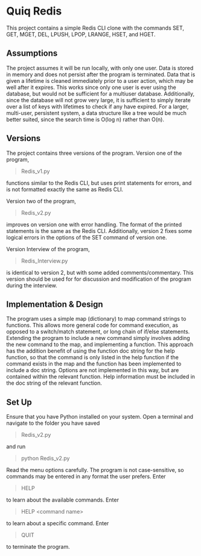 # Quiq Redis

This project contains a simple Redis CLI clone with the commands SET, GET, MGET, DEL, LPUSH, LPOP, LRANGE, HSET, and HGET.

## Assumptions

The project assumes it will be run locally, with only one user. Data is stored in memory and does not persist 
after the program is terminated. Data that is given a lifetime is cleaned immediately prior to a user action,
which may be well after it expires. This works since only one user is ever using the database, but would not be
sufficient for a multiuser database. Additionally, since the database will not grow very large, it is sufficient
to simply iterate over a list of keys with lifetimes to check if any have expired. For a larger, multi-user, persistent
system, a data structure like a tree would be much better suited, since the search time is O(log n) rather than O(n).

## Versions

The project contains three versions of the program. Version one of the program,
> Redis_v1.py

functions similar to the Redis CLI, but uses print statements for errors, and is not formatted exactly the same as Redis CLI.

Version two of the program,
>Redis_v2.py

improves on version one with error handling. The format of the printed statements is the same as the Redis CLI. Additionally,
version 2 fixes some logical errors in the options of the SET command of version one.

Version Interview of the program,
>Redis_Interview.py

is identical to version 2, but with some added comments/commentary. This version should be used for
for discussion and modification of the program during the interview.

## Implementation & Design
The program uses a simple map (dictionary) to map command strings to functions. This allows more general code for command execution,
as opposed to a switch/match statement, or long chain of if/else statements. Extending the program to include a new command simply involves
adding the new command to the map, and implementing a function. This approach has the addition benefit of using the function doc string
for the help function, so that the command is only listed in the help function if the command exists in the map and the function has been
implemented to include a doc string. Options are not implemented in this way, but are contained within the relevant function. Help information
must be included in the doc string of the relevant function.

## Set Up
Ensure that you have Python installed on your system. Open a terminal and navigate to the folder you have saved
>Redis_v2.py

and run
>python Redis_v2.py

Read the menu options carefully. The program is not case-sensitive, so commands may be entered in any format the user 
prefers. Enter
>HELP

to learn about the available commands. Enter
>HELP \<command name\>

to learn about a specific command. Enter
>QUIT

to terminate the program.

